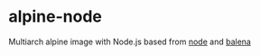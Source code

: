 # alpine-node

Multiarch alpine image with Node.js based from [node](https://hub.docker.com/_/node) and [balena](https://hub.docker.com/r/balenalib/raspberry-pi-alpine-node)